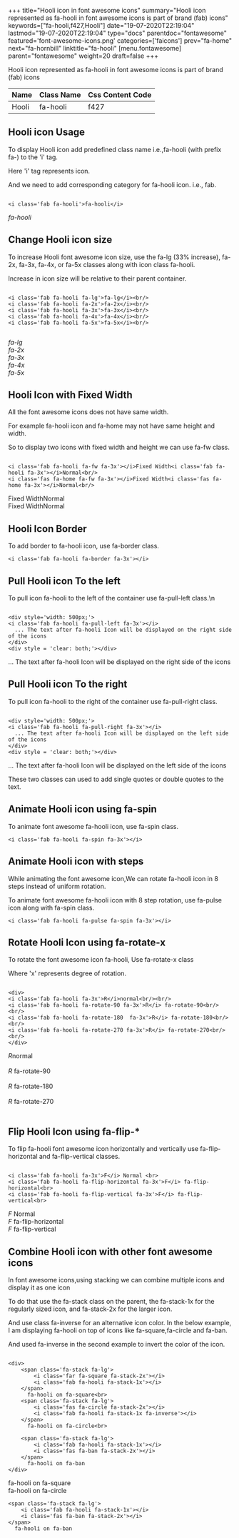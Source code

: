 +++
title="Hooli icon in font awesome icons"
summary="Hooli icon represented as fa-hooli in font awesome icons is part of brand (fab) icons"
keywords=["fa-hooli,f427,Hooli"]
date="19-07-2020T22:19:04"
lastmod="19-07-2020T22:19:04"
type="docs"
parentdoc="fontawesome"
featured='font-awesome-icons.png'
categories=['faicons']
prev="fa-home"
next="fa-hornbill"
linktitle="fa-hooli"
[menu.fontawesome]
parent="fontawesome"
weight=20
draft=false
+++


Hooli icon represented as fa-hooli in font awesome icons is part of brand (fab) icons

<div class='table-responsive'><table class='table'><thead><tr><th>Name</th><th>Class Name</th><th>Css Content Code</th></tr></thead><tbody><tr><td>Hooli</td><td>fa-hooli</td><td>f427</td></tr></tbody></table></div>



## Hooli icon Usage

To display Hooli icon add predefined class name i.e.,fa-hooli (with prefix fa-) to the 'i' tag.

Here 'i' tag represents icon.

And we need to add corresponding category for fa-hooli icon. i.e., fab.


```

<i class='fab fa-hooli'>fa-hooli</i>
```

<i class='fab fa-hooli'>fa-hooli</i>




## Change Hooli icon size
To increase Hooli font awesome icon size, use the fa-lg (33% increase), fa-2x, fa-3x, fa-4x, or fa-5x classes along with icon class fa-hooli.

Increase in icon size will be relative to their parent container. 

```

<i class='fab fa-hooli fa-lg'>fa-lg</i><br/>
<i class='fab fa-hooli fa-2x'>fa-2x</i><br/>
<i class='fab fa-hooli fa-3x'>fa-3x</i><br/>
<i class='fab fa-hooli fa-4x'>fa-4x</i><br/>
<i class='fab fa-hooli fa-5x'>fa-5x</i><br/>
            
```

<i class='fab fa-hooli fa-lg'>fa-lg</i><br/>
<i class='fab fa-hooli fa-2x'>fa-2x</i><br/>
<i class='fab fa-hooli fa-3x'>fa-3x</i><br/>
<i class='fab fa-hooli fa-4x'>fa-4x</i><br/>
<i class='fab fa-hooli fa-5x'>fa-5x</i><br/>
            



## Hooli Icon with Fixed Width 

All the font awesome icons does not have same width.

For example fa-hooli icon and fa-home may not have same height and width.

So to display two icons with fixed width and height we can use fa-fw class.


```

<i class='fab fa-hooli fa-fw fa-3x'></i>Fixed Width<i class='fab fa-hooli fa-3x'></i>Normal<br/>
<i class='fas fa-home fa-fw fa-3x'></i>Fixed Width<i class='fas fa-home fa-3x'></i>Normal<br/>
```

<i class='fab fa-hooli fa-fw fa-3x'></i>Fixed Width<i class='fab fa-hooli fa-3x'></i>Normal<br/>
<i class='fas fa-home fa-fw fa-3x'></i>Fixed Width<i class='fas fa-home fa-3x'></i>Normal<br/>



## Hooli Icon Border 

To add border to fa-hooli icon, use fa-border class.


```
<i class='fab fa-hooli fa-border fa-3x'></i>

```
<i class='fab fa-hooli fa-border fa-3x'></i>





## Pull Hooli icon To the left

To pull icon fa-hooli to the left of the container use fa-pull-left class.\n

```

<div style='width: 500px;'>
<i class='fab fa-hooli fa-pull-left fa-3x'></i>
  ... The text after fa-hooli Icon will be displayed on the right side of the icons
</div>
<div style = 'clear: both;'></div>
```

<div style='width: 500px;'>
<i class='fab fa-hooli fa-pull-left fa-3x'></i>
  ... The text after fa-hooli Icon will be displayed on the right side of the icons
</div>
<div style = 'clear: both;'></div>




## Pull Hooli icon To the right
To pull icon fa-hooli to the right of the container use fa-pull-right class.

```

<div style='width: 500px;'>
<i class='fab fa-hooli fa-pull-right fa-3x'></i>
  ... The text after fa-hooli Icon will be displayed on the left side of the icons
</div>
<div style = 'clear: both;'></div>
```

<div style='width: 500px;'>
<i class='fab fa-hooli fa-pull-right fa-3x'></i>
  ... The text after fa-hooli Icon will be displayed on the left side of the icons
</div>
<div style = 'clear: both;'></div>

These two classes can used to add single quotes or double quotes to the text.


## Animate Hooli icon using fa-spin
To animate font awesome fa-hooli icon, use fa-spin class.

```
<i class='fab fa-hooli fa-spin fa-3x'></i>
```
<i class='fab fa-hooli fa-spin fa-3x'></i>




## Animate Hooli icon with steps
While animating the font awesome icon,We can rotate fa-hooli icon in 8 steps instead of uniform rotation.

To animate font awesome fa-hooli icon with 8 step rotation, use fa-pulse icon along with fa-spin class.


```
<i class='fab fa-hooli fa-pulse fa-spin fa-3x'></i>

```
<i class='fab fa-hooli fa-pulse fa-spin fa-3x'></i>





## Rotate Hooli Icon using fa-rotate-x
To rotate the font awesome icon fa-hooli, Use fa-rotate-x class

Where 'x' represents degree of rotation.


```

<div>
<i class='fab fa-hooli fa-3x'>R</i>normal<br/><br/>
<i class='fab fa-hooli fa-rotate-90 fa-3x'>R</i> fa-rotate-90<br/><br/> 
<i class='fab fa-hooli fa-rotate-180  fa-3x'>R</i> fa-rotate-180<br/><br/> 
<i class='fab fa-hooli fa-rotate-270 fa-3x'>R</i> fa-rotate-270<br/><br/>
</div>
```

<div>
<i class='fab fa-hooli fa-3x'>R</i>normal<br/><br/>
<i class='fab fa-hooli fa-rotate-90 fa-3x'>R</i> fa-rotate-90<br/><br/> 
<i class='fab fa-hooli fa-rotate-180  fa-3x'>R</i> fa-rotate-180<br/><br/> 
<i class='fab fa-hooli fa-rotate-270 fa-3x'>R</i> fa-rotate-270<br/><br/>
</div>




## Flip Hooli Icon using fa-flip-*
To flip fa-hooli font awesome icon horizontally and vertically use fa-flip-horizontal and fa-flip-vertical classes. 

```

<i class='fab fa-hooli fa-3x'>F</i> Normal <br>
<i class='fab fa-hooli fa-flip-horizontal fa-3x'>F</i> fa-flip-horizontal<br>
<i class='fab fa-hooli fa-flip-vertical fa-3x'>F</i> fa-flip-vertical<br>
```

<i class='fab fa-hooli fa-3x'>F</i> Normal <br>
<i class='fab fa-hooli fa-flip-horizontal fa-3x'>F</i> fa-flip-horizontal<br>
<i class='fab fa-hooli fa-flip-vertical fa-3x'>F</i> fa-flip-vertical<br>




## Combine Hooli icon with other font awesome icons
In font awesome icons,using stacking we can combine multiple icons and display it as one icon 

To do that use the fa-stack class on the parent, the fa-stack-1x for the regularly sized icon, and fa-stack-2x for the larger icon.

And use class fa-inverse for an alternative icon color. 
In the below example, I am displaying fa-hooli on top of icons like fa-square,fa-circle and fa-ban.

And used fa-inverse in the second example to invert the color of the icon.

```

<div>
    <span class='fa-stack fa-lg'>
        <i class='far fa-square fa-stack-2x'></i>
        <i class='fab fa-hooli fa-stack-1x'></i>
    </span>
      fa-hooli on fa-square<br>
    <span class='fa-stack fa-lg'>
        <i class='fas fa-circle fa-stack-2x'></i>
        <i class='fab fa-hooli fa-stack-1x fa-inverse'></i>
    </span>
      fa-hooli on fa-circle<br>

    <span class='fa-stack fa-lg'>
        <i class='fab fa-hooli fa-stack-1x'></i>
        <i class='fas fa-ban fa-stack-2x'></i>
    </span>
      fa-hooli on fa-ban
</div>
```

<div>
    <span class='fa-stack fa-lg'>
        <i class='far fa-square fa-stack-2x'></i>
        <i class='fab fa-hooli fa-stack-1x'></i>
    </span>
      fa-hooli on fa-square<br>
    <span class='fa-stack fa-lg'>
        <i class='fas fa-circle fa-stack-2x'></i>
        <i class='fab fa-hooli fa-stack-1x fa-inverse'></i>
    </span>
      fa-hooli on fa-circle<br>

    <span class='fa-stack fa-lg'>
        <i class='fab fa-hooli fa-stack-1x'></i>
        <i class='fas fa-ban fa-stack-2x'></i>
    </span>
      fa-hooli on fa-ban
</div>






